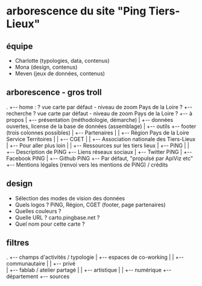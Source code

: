 # arborescence du site "Ping Tiers-Lieux"

## équipe 

- Charlotte (typologies, data, contenus)
- Mona (design, contenus)
- Meven (jeux de données, contenus)

## arborescence - gros troll
.
+-- home : ? vue carte par défaut - niveau de zoom Pays de la Loire ?
    +-- recherche ? vue carte par défaut - niveau de zoom Pays de la Loire ?
    +-- à propos
    |   +-- présentation (méthodologie, démarche)
    |   +-- données ouvertes, license de la base de données (assemblage)
    |   +-- outils
    +-- footer (trois colonnes possibles)
    |   +-- Partenaires
    |   |   +--  Région Pays de la Loire Service Territoires
    |   |   +-- CGET
    |   |   +-- Association nationale des Tiers-Lieux 
    |   +-- Pour aller plus loin
    |   |   +-- Ressources sur les tiers lieux
    |   +-- PiNG
    |   |   +-- Description de PiNG
    +-- Liens réseaux sociaux
    |   +-- Twitter PiNG
    |   +-- Facebook PiNG
    |   +-- Github PiNG
    +-- Par défaut, "propulsé par ApiViz etc" 
    +-- Mentions légales (renvoi vers les mentions de PiNG) / crédits
  
## design

- Sélection des modes de vision des données
- Quels logos ? PiNG, Région, CGET (footer, page partenaires)
- Quelles couleurs ?
- Quelle URL ? carto.pingbase.net ?
- Quel nom pour cette carte ? 

## filtres 

.
+-- champs d'activités / typologie
|   +-- espaces de co-working
|   |   +-- communautaire
|   |   +-- privé  
|   +-- fablab / atelier partagé
|   |   +-- artistique
|   |   +-- numérique
+-- département
+-- sources 
